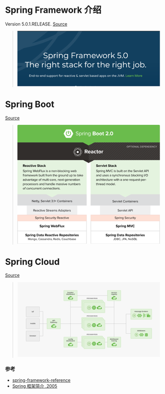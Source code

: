 # Spring Framework 介绍

Version 5.0.1.RELEASE. [Source](https://github.com/spring-projects/spring-framework)

> ![](./assets/banner.png)




# Spring Boot

[Source](https://github.com/spring-projects/spring-boot)

> ![](./assets/spring-boot.png)

# Spring Cloud

[Source](https://github.com/spring-cloud)

> ![](./assets/spring-cloud.png)

### 参考

- [spring-framework-reference](https://docs.spring.io/spring/docs/current/spring-framework-reference/index.html)
- [Spring 框架简介 .2005](https://www.ibm.com/developerworks/cn/java/wa-spring1/)
